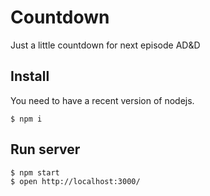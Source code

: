 # Countdown

Just a little countdown for next episode AD&D


## Install

You need to have a recent version of nodejs.

```
$ npm i 
```

## Run server 

```
$ npm start
$ open http://localhost:3000/
```


